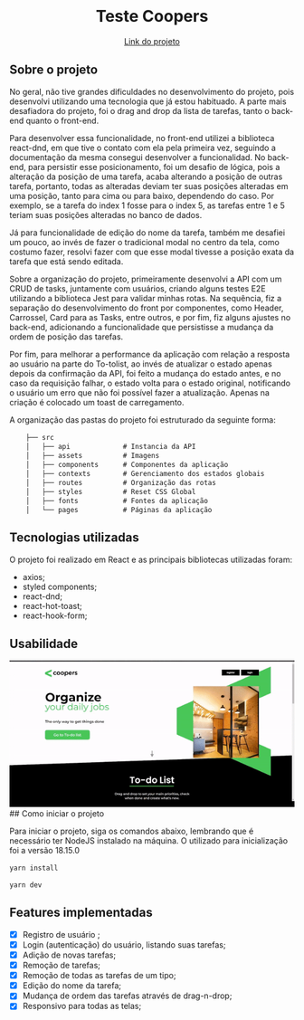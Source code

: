 <br />
<div align="center">

<h1 align="center">Teste Coopers</h1>

  <a href="https://guiwustro-teste-coopers.vercel.app/">
Link do projeto</a>
</div>

## Sobre o projeto

No geral, não tive grandes dificuldades no desenvolvimento do projeto, pois
desenvolvi utilizando uma tecnologia que já estou habituado. A parte mais
desafiadora do projeto, foi o drag and drop da lista de tarefas, tanto o
back-end quanto o front-end.

Para desenvolver essa funcionalidade, no front-end utilizei a biblioteca
react-dnd, em que tive o contato com ela pela primeira vez, seguindo a
documentação da mesma consegui desenvolver a funcionalidad. No back-end, para
persistir esse posicionamento, foi um desafio de lógica, pois a alteração da
posição de uma tarefa, acaba alterando a posição de outras tarefa, portanto,
todas as alteradas deviam ter suas posições alteradas em uma posição, tanto para
cima ou para baixo, dependendo do caso. Por exemplo, se a tarefa do index 1
fosse para o index 5, as tarefas entre 1 e 5 teriam suas posições alteradas no
banco de dados.

Já para funcionalidade de edição do nome da tarefa, também me desafiei um pouco,
ao invés de fazer o tradicional modal no centro da tela, como costumo fazer,
resolvi fazer com que esse modal tivesse a posição exata da tarefa que está
sendo editada.

Sobre a organização do projeto, primeiramente desenvolvi a API com um CRUD de
tasks, juntamente com usuários, criando alguns testes E2E utilizando a
biblioteca Jest para validar minhas rotas. Na sequência, fiz a separação do
desenvolvimento do front por componentes, como Header, Carrossel, Card para as
Tasks, entre outros, e por fim, fiz alguns ajustes no back-end, adicionando a
funcionalidade que persistisse a mudança da ordem de posição das tarefas.

Por fim, para melhorar a performance da aplicação com relação a resposta ao
usuário na parte do To-tolist, ao invés de atualizar o estado apenas depois da
confirmação da API, foi feito a mudança do estado antes, e no caso da requisição
falhar, o estado volta para o estado original, notificando o usuário um erro que
não foi possível fazer a atualização. Apenas na criação é colocado um toast de
carregamento.

A organização das pastas do projeto foi estruturado da seguinte forma:

```
    ├── src
    │   ├── api             # Instancia da API
    │   ├── assets          # Imagens
    │   ├── components      # Componentes da aplicação
    │   ├── contexts        # Gerenciamento dos estados globais
    │   ├── routes          # Organização das rotas
    │   ├── styles          # Reset CSS Global
    │   ├── fonts           # Fontes da aplicação
    │   └── pages           # Páginas da aplicação
```

## Tecnologias utilizadas

O projeto foi realizado em React e as principais bibliotecas utilizadas foram:

- axios;
- styled components;
- react-dnd;
- react-hot-toast;
- react-hook-form;

## Usabilidade
<div align="center">
<img src="./project-gif.gif" />
</div>
## Como iniciar o projeto

Para iniciar o projeto, siga os comandos abaixo, lembrando que é necessário ter
NodeJS instalado na máquina. O utilizado para inicialização foi a versão 18.15.0

```
yarn install
```

```
yarn dev
```

## Features implementadas

- [x] Registro de usuário ;
- [x] Login (autenticação) do usuário, listando suas tarefas;
- [x] Adição de novas tarefas;
- [x] Remoção de tarefas;
- [x] Remoção de todas as tarefas de um tipo;
- [x] Edição do nome da tarefa;
- [x] Mudança de ordem das tarefas através de drag-n-drop;
- [x] Responsivo para todas as telas;
